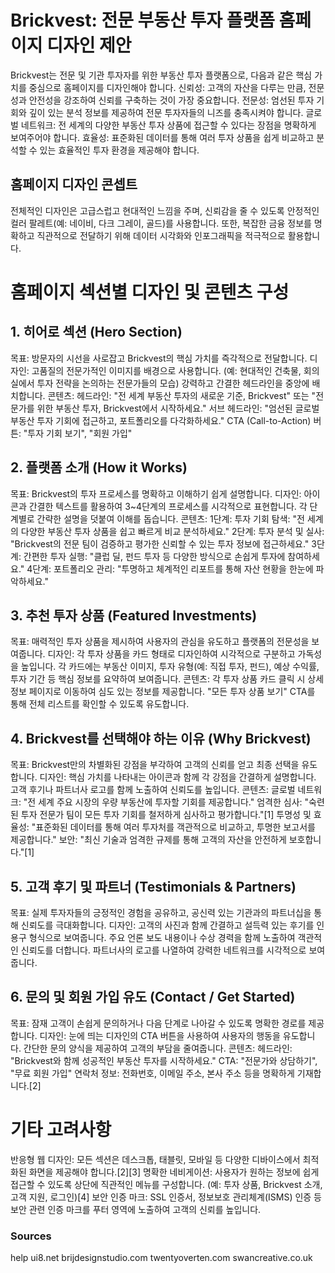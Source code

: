# Brickvest: 전문 부동산 투자 플랫폼 홈페이지 디자인 제안
Brickvest는 전문 및 기관 투자자를 위한 부동산 투자 플랫폼으로, 다음과 같은 핵심 가치를 중심으로 홈페이지를 디자인해야 합니다.
  신뢰성: 고객의 자산을 다루는 만큼, 전문성과 안전성을 강조하여 신뢰를 구축하는 것이 가장 중요합니다.
  전문성: 엄선된 투자 기회와 깊이 있는 분석 정보를 제공하여 전문 투자자들의 니즈를 충족시켜야 합니다.
  글로벌 네트워크: 전 세계의 다양한 부동산 투자 상품에 접근할 수 있다는 장점을 명확하게 보여주어야 합니다.
  효율성: 표준화된 데이터를 통해 여러 투자 상품을 쉽게 비교하고 분석할 수 있는 효율적인 투자 환경을 제공해야 합니다.

## 홈페이지 디자인 콘셉트
전체적인 디자인은 고급스럽고 현대적인 느낌을 주며, 신뢰감을 줄 수 있도록 안정적인 컬러 팔레트(예: 네이비, 다크 그레이, 골드)를 사용합니다. 또한, 복잡한 금융 정보를 명확하고 직관적으로 전달하기 위해 데이터 시각화와 인포그래픽을 적극적으로 활용합니다.

# 홈페이지 섹션별 디자인 및 콘텐츠 구성
## 1. 히어로 섹션 (Hero Section)
목표: 방문자의 시선을 사로잡고 Brickvest의 핵심 가치를 즉각적으로 전달합니다.
디자인:
고품질의 전문가적인 이미지를 배경으로 사용합니다. (예: 현대적인 건축물, 회의실에서 투자 전략을 논의하는 전문가들의 모습)
강력하고 간결한 헤드라인을 중앙에 배치합니다.
콘텐츠:
헤드라인: "전 세계 부동산 투자의 새로운 기준, Brickvest" 또는 "전문가를 위한 부동산 투자, Brickvest에서 시작하세요."
서브 헤드라인: "엄선된 글로벌 부동산 투자 기회에 접근하고, 포트폴리오를 다각화하세요."
CTA (Call-to-Action) 버튼: "투자 기회 보기", "회원 가입"
## 2. 플랫폼 소개 (How it Works)
목표: Brickvest의 투자 프로세스를 명확하고 이해하기 쉽게 설명합니다.
디자인:
아이콘과 간결한 텍스트를 활용하여 3~4단계의 프로세스를 시각적으로 표현합니다.
각 단계별로 간략한 설명을 덧붙여 이해를 돕습니다.
콘텐츠:
1단계: 투자 기회 탐색: "전 세계의 다양한 부동산 투자 상품을 쉽고 빠르게 비교 분석하세요."
2단계: 투자 분석 및 실사: "Brickvest의 전문 팀이 검증하고 평가한 신뢰할 수 있는 투자 정보에 접근하세요."
3단계: 간편한 투자 실행: "클럽 딜, 펀드 투자 등 다양한 방식으로 손쉽게 투자에 참여하세요."
4단계: 포트폴리오 관리: "투명하고 체계적인 리포트를 통해 자산 현황을 한눈에 파악하세요."
## 3. 추천 투자 상품 (Featured Investments)
목표: 매력적인 투자 상품을 제시하여 사용자의 관심을 유도하고 플랫폼의 전문성을 보여줍니다.
디자인:
각 투자 상품을 카드 형태로 디자인하여 시각적으로 구분하고 가독성을 높입니다.
각 카드에는 부동산 이미지, 투자 유형(예: 직접 투자, 펀드), 예상 수익률, 투자 기간 등 핵심 정보를 요약하여 보여줍니다.
콘텐츠:
각 투자 상품 카드 클릭 시 상세 정보 페이지로 이동하여 심도 있는 정보를 제공합니다.
"모든 투자 상품 보기" CTA를 통해 전체 리스트를 확인할 수 있도록 유도합니다.
## 4. Brickvest를 선택해야 하는 이유 (Why Brickvest)
목표: Brickvest만의 차별화된 강점을 부각하여 고객의 신뢰를 얻고 최종 선택을 유도합니다.
디자인:
핵심 가치를 나타내는 아이콘과 함께 각 강점을 간결하게 설명합니다.
고객 후기나 파트너사 로고를 함께 노출하여 신뢰도를 높입니다.
콘텐츠:
글로벌 네트워크: "전 세계 주요 시장의 우량 부동산에 투자할 기회를 제공합니다."
엄격한 심사: "숙련된 투자 전문가 팀이 모든 투자 기회를 철저하게 심사하고 평가합니다."[1]
투명성 및 효율성: "표준화된 데이터를 통해 여러 투자처를 객관적으로 비교하고, 투명한 보고서를 제공합니다."
보안: "최신 기술과 엄격한 규제를 통해 고객의 자산을 안전하게 보호합니다."[1]
## 5. 고객 후기 및 파트너 (Testimonials & Partners)
목표: 실제 투자자들의 긍정적인 경험을 공유하고, 공신력 있는 기관과의 파트너십을 통해 신뢰도를 극대화합니다.
디자인:
고객의 사진과 함께 간결하고 설득력 있는 후기를 인용구 형식으로 보여줍니다.
주요 언론 보도 내용이나 수상 경력을 함께 노출하여 객관적인 신뢰도를 더합니다.
파트너사의 로고를 나열하여 강력한 네트워크를 시각적으로 보여줍니다.
## 6. 문의 및 회원 가입 유도 (Contact / Get Started)
목표: 잠재 고객이 손쉽게 문의하거나 다음 단계로 나아갈 수 있도록 명확한 경로를 제공합니다.
디자인:
눈에 띄는 디자인의 CTA 버튼을 사용하여 사용자의 행동을 유도합니다.
간단한 문의 양식을 제공하여 고객의 부담을 줄여줍니다.
콘텐츠:
헤드라인: "Brickvest와 함께 성공적인 부동산 투자를 시작하세요."
CTA: "전문가와 상담하기", "무료 회원 가입"
연락처 정보: 전화번호, 이메일 주소, 본사 주소 등을 명확하게 기재합니다.[2]

# 기타 고려사항
반응형 웹 디자인: 모든 섹션은 데스크톱, 태블릿, 모바일 등 다양한 디바이스에서 최적화된 화면을 제공해야 합니다.[2][3]
명확한 네비게이션: 사용자가 원하는 정보에 쉽게 접근할 수 있도록 상단에 직관적인 메뉴를 구성합니다. (예: 투자 상품, Brickvest 소개, 고객 지원, 로그인)[4]
보안 인증 마크: SSL 인증서, 정보보호 관리체계(ISMS) 인증 등 보안 관련 인증 마크를 푸터 영역에 노출하여 고객의 신뢰를 높입니다.
### Sources
  help
  ui8.net
  brijdesignstudio.com
  twentyoverten.com
  swancreative.co.uk
